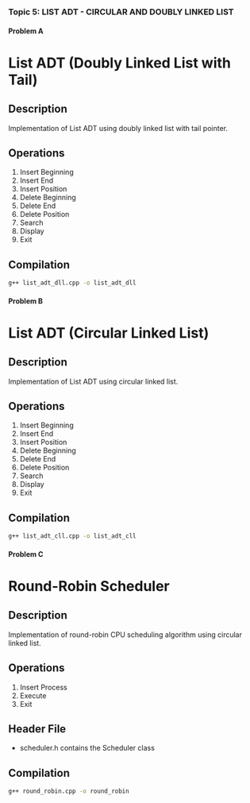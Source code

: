 
### Topic 5: LIST ADT - CIRCULAR AND DOUBLY LINKED LIST

#### Problem A 

# List ADT (Doubly Linked List with Tail)

## Description
Implementation of List ADT using doubly linked list with tail pointer.

## Operations
1. Insert Beginning
2. Insert End
3. Insert Position
4. Delete Beginning
5. Delete End
6. Delete Position
7. Search
8. Display
9. Exit

## Compilation
```bash
g++ list_adt_dll.cpp -o list_adt_dll
```


#### Problem B 
# List ADT (Circular Linked List)

## Description
Implementation of List ADT using circular linked list.

## Operations
1. Insert Beginning
2. Insert End
3. Insert Position
4. Delete Beginning
5. Delete End
6. Delete Position
7. Search
8. Display
9. Exit

## Compilation
```bash
g++ list_adt_cll.cpp -o list_adt_cll
```

#### Problem C 

# Round-Robin Scheduler

## Description
Implementation of round-robin CPU scheduling algorithm using circular linked list.

## Operations
1. Insert Process
2. Execute
3. Exit

## Header File
- scheduler.h contains the Scheduler class

## Compilation
```bash
g++ round_robin.cpp -o round_robin
